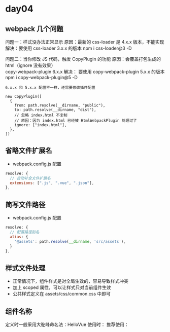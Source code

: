 # day04

## webpack 几个问题

问题一：样式没办法正常显示
原因：最新的 css-loader 是 4.x.x 版本，不能实现
解决：要使用 css-loader 3.x.x 的版本
npm i css-loader@3 -D

问题二：当你修改 JS 代码，触发 CopyPlugin 的功能
原因：会覆盖打包生成的 html（ignore 没有效果）  
 copy-webpack-plugin 6.x.x
解决： 要使用 copy-webpack-plugin 5.x.x 的版本
npm i copy-webpack-plugin@5 -D

    6.x.x 和 5.x.x 配置不一样，还需要修改插件配置

    new CopyPlugin([
      {
        from: path.resolve(__dirname, "public"),
        to: path.resolve(__dirname, "dist"),
        // 忽略 index.html 不复制
        // 原因：因为 index.html 已经被 HtmlWebpackPlugin 处理过了
        ignore: ["index.html"],
      },
    ])

## 省略文件扩展名

- webpack.config.js 配置

```js
resolve: {
  // 自动补全文件扩展名
  extensions: [".js", ".vue", ".json"],
},
```

## 简写文件路径

- webpack.config.js 配置

```js
resolve: {
  // 配置路径别名
  alias: {
    '@assets': path.resolve(__dirname, 'src/assets'),
  }
},
```

## 样式文件处理

- 正常情况下，组件样式是对全局生效的，容易导致样式冲突
- 加上 scoped 属性，可以让样式只对当前组件生效
- 公共样式定义在 assets/css/common.css 中即可

## 组件名称

定义时一般采用大驼峰命名法：HelloVue
使用时：
<HelloVue />
<HelloVue></HelloVue>
<Hello-Vue></Hello-Vue>
<hello-vue></hello-vue>
<hello-vue />
推荐使用：<HelloVue />
